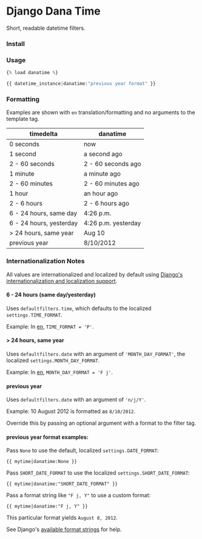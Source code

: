 # Django Dana Time

Short, readable datetime filters.

### Install

### Usage

```python
{% load danatime %}

{{ datetime_instance|danatime:"previous year format" }}
```


### Formatting

Examples are shown with `en` translation/formatting and no arguments to the
template tag.

| timedelta               | danatime                     |
|-------------------------|------------------------------|
| 0 seconds               | now                          |
| 1 second                | a second ago                 |
| 2 - 60 seconds          | 2 - 60 seconds ago           |
| 1 minute                | a minute ago                 |
| 2 - 60 minutes          | 2 - 60 minutes ago           |
| 1 hour                  | an hour ago                  |
| 2 - 6 hours             | 2 - 6 hours ago              |
| 6 - 24 hours, same day  | 4:26 p.m.                    |
| 6 - 24 hours, yesterday | 4:26 p.m. yesterday          |
| \> 24 hours, same year  | Aug 10                       |
| previous year           | 8/10/2012                    |


### Internationalization Notes

All values are internationalized and localized by default using
[Django's internationalization and localization support](https://docs.djangoproject.com/en/1.9/topics/i18n/).

#### 6 - 24 hours (same day/yesterday)

Uses `defaultfilters.time`, which defaults to the localized
`settings.TIME_FORMAT`.

Example: In [en](https://github.com/django/django/blob/master/django/conf/locale/en/formats.py),
`TIME_FORMAT = 'P'`.

#### \> 24 hours, same year

Uses `defaultfilters.date` with an argument of `'MONTH_DAY_FORMAT'`, the
localized `settings.MONTH_DAY_FORMAT`.

Example: In [en](https://github.com/django/django/blob/master/django/conf/locale/en/formats.py),
`MONTH_DAY_FORMAT = 'F j'`.

#### previous year

Uses `defaultfilters.date` with an argument of `'n/j/Y'`.

Example: 10 August 2012 is formatted as `8/10/2012`.

Override this by passing an optional argument with a format to the filter tag.

#### previous year format examples:

Pass `None` to use the default, localized `settings.DATE_FORMAT`:

```
{{ mytime|danatime:None }}
```

Pass `SHORT_DATE_FORMAT` to use the localized `settings.SHORT_DATE_FORMAT`:

```
{{ mytime|danatime:"SHORT_DATE_FORMAT" }}
```

Pass a format string like `"F j, Y"` to use a custom format:

```
{{ mytime|danatime:"F j, Y" }}
```

This particular format yields `August 8, 2012`.

See Django's [available format strings](https://docs.djangoproject.com/en/1.9/ref/templates/builtins/#date)
for help.
